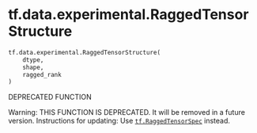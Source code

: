<div itemscope itemtype="http://developers.google.com/ReferenceObject">
<meta itemprop="name" content="tf.data.experimental.RaggedTensorStructure" />
<meta itemprop="path" content="Stable" />
</div>

# tf.data.experimental.RaggedTensorStructure

``` python
tf.data.experimental.RaggedTensorStructure(
    dtype,
    shape,
    ragged_rank
)
```

DEPRECATED FUNCTION

Warning: THIS FUNCTION IS DEPRECATED. It will be removed in a future version.
Instructions for updating:
Use <a href="../../../tf/RaggedTensorSpec.md"><code>tf.RaggedTensorSpec</code></a> instead.